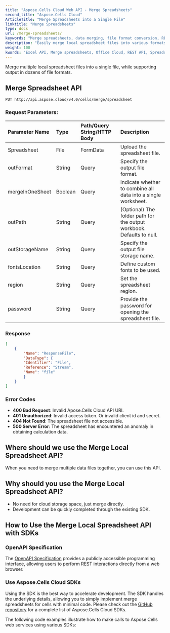 ```yaml
---
title: "Aspose.Cells Cloud Web API - Merge Spreadsheets"
second_title: "Aspose.Cells Cloud"
ArticleTitle: "Merge Spreadsheets into a Single File"
linktitle: "Merge Spreadsheets"
type: docs
url: /merge-spreadsheets/
keywords: "Merge spreadsheets, data merging, file format conversion, REST API, XLSX, CSV, PDF"
description: "Easily merge local spreadsheet files into various formats (XLSX, CSV, PDF) using the Excel API."
weight: 100
kwords: "Excel API, Merge spreadsheets, Office Cloud, REST API, Spreadsheet merging, CSV format, JSON, Markdown"
---
```


Merge multiple local spreadsheet files into a single file, while supporting output in dozens of file formats.

## **Merge Spreadsheet API**

```http
PUT http://api.aspose.cloud/v4.0/cells/merge/spreadsheet
```

### **Request Parameters:**

| Parameter Name | Type | Path/Query String/HTTP Body | Description |
| :- | :- | :- |:- |
| Spreadsheet | File | FormData | Upload the spreadsheet file. |
| outFormat | String | Query | Specify the output file format. |
| mergeInOneSheet | Boolean | Query | Indicate whether to combine all data into a single worksheet. |
| outPath | String | Query | (Optional) The folder path for the output workbook. Defaults to null. |
| outStorageName | String | Query | Specify the output file storage name. |
| fontsLocation | String | Query | Define custom fonts to be used. |
| region | String | Query | Set the spreadsheet region. |
| password | String | Query | Provide the password for opening the spreadsheet file. |

### **Response**

```json
[
    {
        "Name": "ResponseFile",
        "DataType": {
        "Identifier": "File",
        "Reference": "Stream",
        "Name": "file"
        }
    }
]
```

### Error Codes

- **400 Bad Request**: Invalid Apose.Cells Cloud API URI.
- **401 Unauthorized**: Invalid access token. Or invalid client id and secret.
- **404 Not Found**: The spreadsheet file not accessible.
- **500 Server Error**: The spreadsheet has encountered an anomaly in obtaining calculation data.

## Where should we use the Merge Local Spreadsheet API?

When you need to merge multiple data files together, you can use this API.

## Why should you use the Merge Local Spreadsheet API?

- No need for cloud storage space, just merge directly.
- Development can be quickly completed through the existing SDK.

## How to Use the Merge Local Spreadsheet API with SDKs

### OpenAPI Specification

The [OpenAPI Specification](https://reference.aspose.cloud/cells/#/DataProcessingController/MergeSpreadsheets) provides a publicly accessible programming interface, allowing users to perform REST interactions directly from a web browser.

### Use Aspose.Cells Cloud SDKs

Using the SDK is the best way to accelerate development. The SDK handles the underlying details, allowing you to simply implement merge spreadsheets for cells with minimal code.
Please check out the [GitHub repository](https://github.com/aspose-cells-cloud) for a complete list of Aspose.Cells Cloud SDKs.

The following code examples illustrate how to make calls to Aspose.Cells web services using various SDKs:
